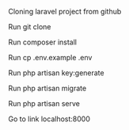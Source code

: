 Cloning laravel project from github

Run git clone <my-cool-project>

Run composer install

Run cp .env.example .env

Run php artisan key:generate

Run php artisan migrate

Run php artisan serve

Go to link localhost:8000
